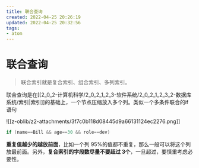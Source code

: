 ```yaml
---
title: 联合查询
created: 2022-04-25 20:26:19
updated: 2022-04-25 20:32:56
tags: 
- atom
---
```

# 联合查询

> 联合索引就是复合索引、组合索引、多列索引。

联合查询是在[[2_0_2-计算机科学/2_0_2_1_2_3-软件系统/2_0_2_1_2_3_2-数据库系统/索引|索引]]的基础上，一个节点压缩放入多个列。类似一个多条件联合的if语句

![[z-oblib/z2-attachments/3f7c0b118d08445d9a66131124ec2276.png]]

```java
if (name==Bill && age==30 && role==dev)
```

**重复值越少的越放前面**，比如一个列 95%的值都不重复，那么一般可以将这个列放最前面。另外，**复合索引的字段数尽量不要超过 3个**，一旦超过，要慎重考虑必要性。